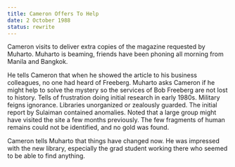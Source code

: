 ```yaml
---
title: Cameron Offers To Help
date: 2 October 1988 
status: rewrite
---
```

Cameron visits to deliver extra copies of the magazine requested by Muharto. Muharto is beaming, friends have been phoning all morning from Manila and Bangkok. 

He tells Cameron that when he showed the article to his business colleagues, no one had heard of Freeberg. Muharto asks Cameron if he might help to solve the mystery so the services of Bob Freeberg are not lost to history. 
  Tells of frustration doing initial research in early 1980s. Military feigns ignorance. Libraries unorganized or zealously guarded.
The initial report by Sulaiman contained anomalies. Noted that a large group might have visited the site a few months previously. The few fragments of human remains could not be identified, and no gold was found.


Cameron tells Muharto that things have changed now. He was impressed with the new library, especially the grad student working there who seemed to be able to find anything. 


